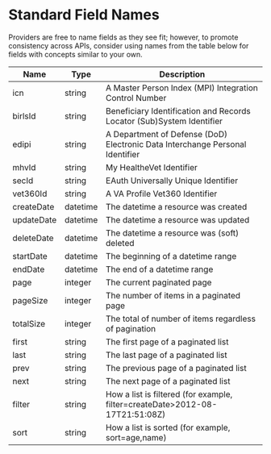 # Standard Field Names

Providers are free to name fields as they see fit; however, to promote consistency across APIs, consider using names from the table below for fields with concepts similar to your own.

| Name       | Type | Description                                                                     |
|------------|-----------|---------------------------------------------------------------------------------|
| icn        | string    | A Master Person Index (MPI) Integration Control Number                          |
| birlsId    | string    | Beneficiary Identification and Records Locator (Sub)System Identifier           |
| edipi      | string    | A Department of Defense (DoD) Electronic Data Interchange Personal Identifier   |
| mhvId      | string    | My HealtheVet Identifier                                                        |
| secId      | string    | EAuth Universally Unique Identifier                                             |
| vet360Id   | string    | A VA Profile Vet360 Identifier                                                  |
| createDate | datetime  | The datetime a resource was created                                             |
| updateDate | datetime  | The datetime a resource was updated                                             |
| deleteDate | datetime  | The datetime a resource was (soft) deleted                                      |
| startDate  | datetime  | The beginning of a datetime range                                               |
| endDate    | datetime  | The end of a datetime range                                                     |
| page       | integer   | The current paginated page                                                      |
| pageSize   | integer   | The number of items in a paginated page                                         |
| totalSize  | integer   | The total of number of items regardless of pagination                           |
| first      | string    | The first page of a paginated list                                              |
| last       | string    | The last page of a paginated list                                               |
| prev       | string    | The previous page of a paginated list                                           |
| next       | string    | The next page of a paginated list                                               |
| filter     | string    | How a list is filtered (for example, filter=createDate>2012-08-17T21:51:08Z)    |
| sort       | string    | How a list is sorted (for example, sort=age,name)                               |
